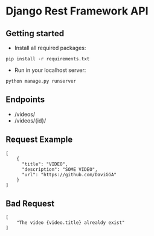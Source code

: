 # Django Rest Framework API

## Getting started
 
 - Install all required packages:
```
pip install -r requirements.txt
```
- Run in your localhost server:
```
python manage.py runserver
```

## Endpoints

- /videos/
- /videos/{id}/

## Request Example

```
[
    {
      "title": "VIDEO",
      "description": "SOME VIDEO",
      "url": "https://github.com/DaviGGA"
    }
]
```
## Bad Request
```
[
    "The video {video.title} alrealdy exist"
]
```
